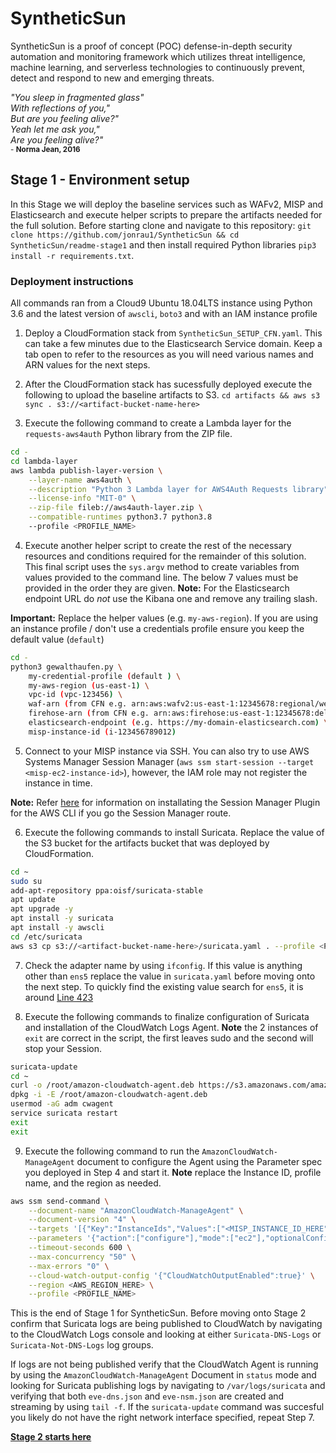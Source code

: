 # SyntheticSun
SyntheticSun is a proof of concept (POC) defense-in-depth security automation and monitoring framework which utilizes threat intelligence, machine learning, and serverless technologies to continuously prevent, detect and respond to new and emerging threats.

*"You sleep in fragmented glass"*</br>
*With reflections of you,"*</br>
*But are you feeling alive?"*</br>
*Yeah let me ask you,"*</br>
*Are you feeling alive?"*</br>
<sub>- **Norma Jean, 2016**</sub>

## Stage 1 - Environment setup
In this Stage we will deploy the baseline services such as WAFv2, MISP and Elasticsearch and execute helper scripts to prepare the artifacts needed for the full solution. Before starting clone and navigate to this repository: `git clone https://github.com/jonrau1/SyntheticSun && cd SyntheticSun/readme-stage1` and then install required Python libraries `pip3 install -r requirements.txt`.

### Deployment instructions
All commands ran from a Cloud9 Ubuntu 18.04LTS instance using Python 3.6 and the latest version of `awscli`, `boto3` and with an IAM instance profile

1. <localInstance> Deploy a CloudFormation stack from `SyntheticSun_SETUP_CFN.yaml`. This can take a few minutes due to the Elasticsearch Service domain. Keep a tab open to refer to the resources as you will need various names and ARN values for the next steps.

2. <localInstance> After the CloudFormation stack has sucessfully deployed execute the following to upload the baseline artifacts to S3.
`cd artifacts && aws s3 sync . s3://<artifact-bucket-name-here>`

3. <localInstance> Execute the following command to create a Lambda layer for the `requests-aws4auth` Python library from the ZIP file.
```bash
cd -
cd lambda-layer
aws lambda publish-layer-version \
    --layer-name aws4auth \
    --description "Python 3 Lambda layer for AWS4Auth Requests library" \
    --license-info "MIT-0" \
    --zip-file fileb://aws4auth-layer.zip \
    --compatible-runtimes python3.7 python3.8
    --profile <PROFILE_NAME>
```

4. <localInstance>  Execute another helper script to create the rest of the necessary resources and conditions required for the remainder of this solution. This final script uses the `sys.argv` method to create variables from values provided to the command line. The below 7 values must be provided in the order they are given. **Note:** For the Elasticsearch endpoint URL do *not* use the Kibana one and remove any trailing slash.

**Important:** Replace the helper values (e.g. `my-aws-region`). If you are using an instance profile / don't use a credentials profile ensure you keep the default value (`default`)
```bash
cd -
python3 gewalthaufen.py \
    my-credential-profile (default ) \
    my-aws-region (us-east-1) \
    vpc-id (vpc-123456) \
    waf-arn (from CFN e.g. arn:aws:wafv2:us-east-1:12345678:regional/webacl/SyntheticSun-WACL/waf-id-goes-here) \
    firehose-arn (from CFN e.g. arn:aws:firehose:us-east-1:12345678:deliverystream/aws-waf-logs-syntheticsun) \
    elasticsearch-endpoint (e.g. https://my-domain-elasticsearch.com) \
    misp-instance-id (i-123456789012)
```

5. <localInstance> Connect to your MISP instance via SSH. You can also try to use AWS Systems Manager Session Manager (`aws ssm start-session --target <misp-ec2-instance-id>`), however, the IAM role may not register the instance in time.

**Note:** Refer [here](https://docs.aws.amazon.com/systems-manager/latest/userguide/session-manager-working-with-install-plugin.html) for information on installating the Session Manager Plugin for the AWS CLI if you go the Session Manager route.

6. <MISPInstance> Execute the following commands to install Suricata. Replace the value of the S3 bucket for the artifacts bucket that was deployed by CloudFormation.
```bash
cd ~
sudo su
add-apt-repository ppa:oisf/suricata-stable
apt update
apt upgrade -y
apt install -y suricata
apt install -y awscli
cd /etc/suricata
aws s3 cp s3://<artifact-bucket-name-here>/suricata.yaml . --profile <PROFILE_NAME>
```

7. <MISPInstance> Check the adapter name by using `ifconfig`. If this value is anything other than `ens5` replace the value in `suricata.yaml` before moving onto the next step. To quickly find the existing value search for `ens5`, it is around [Line 423](https://github.com/jonrau1/SyntheticSun/blob/master/readme-stage1/artifacts/suricata.yaml#L423)

8. <MISPInstance> Execute the following commands to finalize configuration of Suricata and installation of the CloudWatch Logs Agent. **Note** the 2 instances of `exit` are correct in the script, the first leaves sudo and the second will stop your Session.
```bash
suricata-update
cd ~
curl -o /root/amazon-cloudwatch-agent.deb https://s3.amazonaws.com/amazoncloudwatch-agent/debian/amd64/latest/amazon-cloudwatch-agent.deb
dpkg -i -E /root/amazon-cloudwatch-agent.deb
usermod -aG adm cwagent
service suricata restart
exit
exit
```

9. <localInstance> Execute the following command to run the `AmazonCloudWatch-ManageAgent` document to configure the Agent using the Parameter spec you deployed in Step 4 and start it. **Note** replace the Instance ID, profile name, and the region as needed.
```bash
aws ssm send-command \
    --document-name "AmazonCloudWatch-ManageAgent" \
    --document-version "4" \
    --targets '[{"Key":"InstanceIds","Values":["<MISP_INSTANCE_ID_HERE"]}]' \
    --parameters '{"action":["configure"],"mode":["ec2"],"optionalConfigurationSource":["ssm"],"optionalConfigurationLocation":["AmazonCloudWatch-linux"],"optionalRestart":["yes"]}' \
    --timeout-seconds 600 \
    --max-concurrency "50" \
    --max-errors "0" \
    --cloud-watch-output-config '{"CloudWatchOutputEnabled":true}' \
    --region <AWS_REGION_HERE> \
    --profile <PROFILE_NAME>
```

This is the end of Stage 1 for SyntheticSun. Before moving onto Stage 2 confirm that Suricata logs are being published to CloudWatch by navigating to the CloudWatch Logs console and looking at either `Suricata-DNS-Logs` or `Suricata-Not-DNS-Logs` log groups. 

If logs are not being published verify that the CloudWatch Agent is running by using the `AmazonCloudWatch-ManageAgent` Document in `status` mode and looking for Suricata publishing logs by navigating to `/var/logs/suricata` and verifying that both `eve-dns.json` and `eve-nsm.json` are created and streaming by using `tail -f`. If the `suricata-update` command was succesful you likely do not have the right network interface specified, repeat Step 7.

**[Stage 2 starts here](https://github.com/jonrau1/SyntheticSun/tree/master/readme-stage2)**
